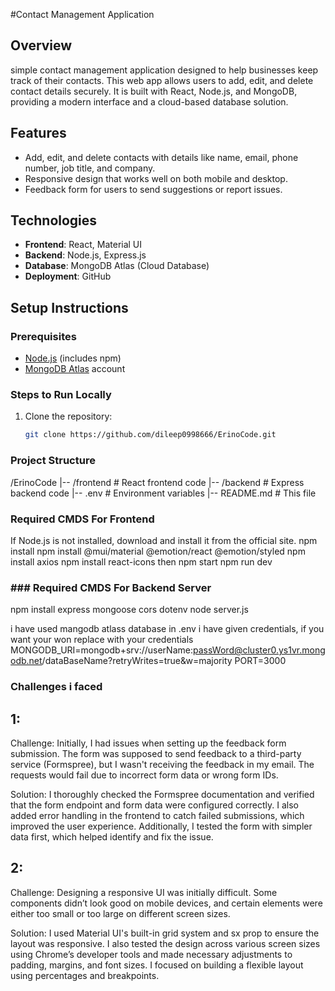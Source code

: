 #Contact Management Application

## Overview

simple contact management application designed to help businesses keep track of their contacts. This web app allows users to add, edit, and delete contact details securely. It is built with React, Node.js, and MongoDB, providing a modern interface and a cloud-based database solution.

## Features

- Add, edit, and delete contacts with details like name, email, phone number, job title, and company.
- Responsive design that works well on both mobile and desktop.
- Feedback form for users to send suggestions or report issues.

## Technologies

- **Frontend**: React, Material UI
- **Backend**: Node.js, Express.js
- **Database**: MongoDB Atlas (Cloud Database)
- **Deployment**: GitHub

## Setup Instructions

### Prerequisites

- [Node.js](https://nodejs.org/) (includes npm)
- [MongoDB Atlas](https://www.mongodb.com/cloud/atlas) account

### Steps to Run Locally

1. Clone the repository:

   ```bash
   git clone https://github.com/dileep0998666/ErinoCode.git


### Project Structure   

/ErinoCode
|-- /frontend         # React frontend code
|-- /backend         # Express backend code
|-- .env            # Environment variables
|-- README.md       # This file

### Required CMDS For Frontend

If Node.js is not installed, download and install it from the official site.
npm install
npm install @mui/material @emotion/react @emotion/styled
npm install axios
npm install react-icons
then 
npm start
npm run dev


### ### Required CMDS For Backend Server
npm install express mongoose cors dotenv
node server.js


i have used mangodb atlass database in .env i have given credentials, if you want your won 
replace with your credentials 
MONGODB_URI=mongodb+srv://userName:passWord@cluster0.ys1vr.mongodb.net/dataBaseName?retryWrites=true&w=majority
PORT=3000 


### Challenges i faced 

## 1:
Challenge: Initially, I had issues when setting up the feedback form submission. The form was supposed to send feedback to a third-party service (Formspree), but I wasn't receiving the feedback in my email. The requests would fail due to incorrect form data or wrong form IDs.

Solution: I thoroughly checked the Formspree documentation and verified that the form endpoint and form data were configured correctly. I also added error handling in the frontend to catch failed submissions, which improved the user experience. Additionally, I tested the form with simpler data first, which helped identify and fix the issue.
 ## 2:
Challenge: Designing a responsive UI was initially difficult. Some components didn’t look good on mobile devices, and certain elements were either too small or too large on different screen sizes.

Solution: I used Material UI's built-in grid system and sx prop to ensure the layout was responsive. I also tested the design across various screen sizes using Chrome’s developer tools and made necessary adjustments to padding, margins, and font sizes. I focused on building a flexible layout using percentages and breakpoints.

